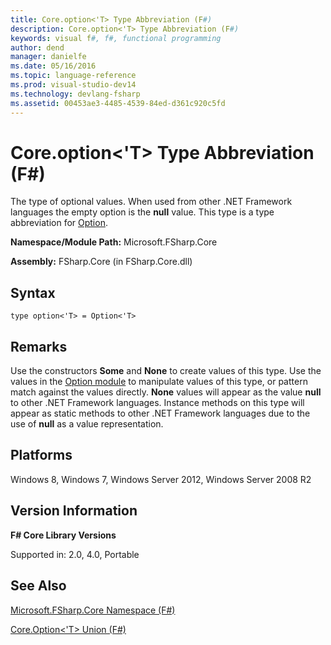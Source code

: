 ```yaml
---
title: Core.option<'T> Type Abbreviation (F#)
description: Core.option<'T> Type Abbreviation (F#)
keywords: visual f#, f#, functional programming
author: dend
manager: danielfe
ms.date: 05/16/2016
ms.topic: language-reference
ms.prod: visual-studio-dev14
ms.technology: devlang-fsharp
ms.assetid: 00453ae3-4485-4539-84ed-d361c920c5fd 
---
```


# Core.option<'T> Type Abbreviation (F#)

The type of optional values. When used from other .NET Framework languages the empty option is the **null** value. This type is a type abbreviation for [Option](https://msdn.microsoft.com/library/b08add48-34bf-4410-80a1-ef6a8daddc58).

**Namespace/Module Path:** Microsoft.FSharp.Core

**Assembly:** FSharp.Core (in FSharp.Core.dll)


## Syntax

```
type option<'T> = Option<'T>
```

## Remarks
Use the constructors **Some** and **None** to create values of this type. Use the values in the [Option module](https://msdn.microsoft.com/library/e615e4d3-bbbb-49ba-addc-6061ea2e2f4c) to manipulate values of this type, or pattern match against the values directly. **None** values will appear as the value **null** to other .NET Framework languages. Instance methods on this type will appear as static methods to other .NET Framework languages due to the use of **null** as a value representation.


## Platforms
Windows 8, Windows 7, Windows Server 2012, Windows Server 2008 R2


## Version Information
**F# Core Library Versions**

Supported in: 2.0, 4.0, Portable




## See Also
[Microsoft.FSharp.Core Namespace &#40;F&#35;&#41;](Microsoft.FSharp.Core-Namespace-%5BFSharp%5D.md)

[Core.Option&#60;'T&#62; Union &#40;F&#35;&#41;](Core.Option%5B%27T%5D-Union-%5BFSharp%5D.md)

